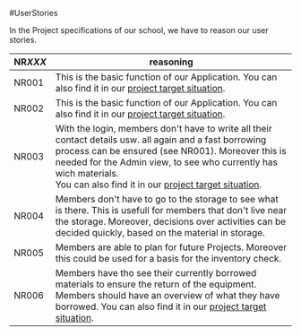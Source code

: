 #UserStories 

In the Project specifications of our school, we have to reason our user stories.

| NR*XXX* | reasoning                                                                                                                                                                                                                                                                                                         |
| ------- | ----------------------------------------------------------------------------------------------------------------------------------------------------------------------------------------------------------------------------------------------------------------------------------------------------------------- |
| NR001   | This is the basic function of our Application. You can also find it in our [project target situation](./TargetSituation.md).                                                                                                                                                                                      |
| NR002   | This is the basic function of our Application. You can also find it in our [project target situation](./TargetSituation).                                                                                                                                                                                         |
| NR003   | With the login, members don't have to write all their contact details usw. all again and a fast borrowing process can be ensured (see NR001). Moreover this is needed for the Admin view, to see who currently has wich materials. <br>You can also find it in our [project target situation](./TargetSituation). |
| NR004   | Members don't have to go to the storage to see what is there. This is usefull for members that don't live near the storage. Moreover, decisions over activities can be decided quickly, based on the material in storage.                                                                                         |
| NR005   | Members are able to plan for future Projects. Moreover this could be used for a basis for the inventory check.                                                                                                                                                                                                    |
| NR006   | Members have tho see their currently borrowed materials to ensure the return of the equipment. Members should have an overview of what they have borrowed. You can also find it in our [project target situation](./TargetSituation).                                                                             |

